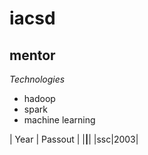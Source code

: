 # iacsd
## mentor

*Technologies*
- hadoop
- spark
- machine learning

| Year | Passout |
|********|********|
|ssc|2003|

